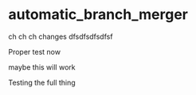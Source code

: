 # automatic_branch_merger

ch ch ch changes
dfsdfsdfsdfsf

Proper test now

maybe this will work


Testing the full thing
